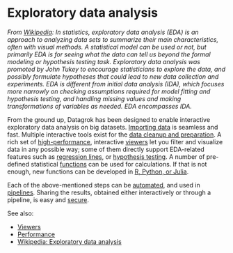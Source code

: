 <!-- TITLE: Exploratory data analysis -->
<!-- SUBTITLE: -->

# Exploratory data analysis

*From [Wikipedia](https://en.wikipedia.org/wiki/Exploratory_data_analysis): 
In statistics, exploratory data analysis (EDA) is an approach 
to analyzing data sets to summarize their main characteristics, often with visual 
methods. A statistical model can be used or not, but primarily EDA is for seeing 
what the data can tell us beyond the formal modeling or hypothesis testing task. 
Exploratory data analysis was promoted by John Tukey to encourage statisticians 
to explore the data, and possibly formulate hypotheses that could lead to new data 
collection and experiments. EDA is different from initial data analysis (IDA),
which focuses more narrowly on checking assumptions required for model fitting 
and hypothesis testing, and handling missing values and making transformations of 
variables as needed. EDA encompasses IDA.* 

From the ground up, Datagrok has been designed to enable interactive exploratory 
data analysis on big datasets. [Importing data](../access/importing-data.md) is 
seamless and fast. Multiple interactive tools exist for the 
[data cleanup and preparation](../transform/data-wrangling.md). A rich set 
of [high-performance](../develop/advanced/performance.md), interactive [viewers](../visualize/viewers.md) 
let you filter and visualize data in any possible way; some of them directly support 
EDA-related features such as [regression lines](../visualize/viewers/scatter-plot.md#regression-line), 
or [hypothesis testing](../visualize/viewers/box-plot.md#t-test). A number of pre-defined statistical
[functions](../overview/functions/function.md) can be used for calculations. If that is not
enough, new functions can be developed in [R, Python, or Julia](../compute/scripting.md). 

Each of the above-mentioned steps can be [automated](../overview/functions/function.md#macros), and 
used in [pipelines](../access/data-pipeline.md). Sharing the results, obtained either
interactively or through a pipeline, is easy and [secure](../govern/security.md).     

See also:
* [Viewers](../visualize/viewers.md)
* [Performance](../develop/advanced/performance.md) 
* [Wikipedia: Exploratory data analysis](https://en.wikipedia.org/wiki/Exploratory_data_analysis)
